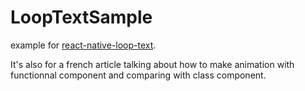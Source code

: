 # LoopTextSample

example for [react-native-loop-text](https://github.com/yelkamel/react-native-loop-text).

It's also for a french article talking about how to make animation with functionnal component and comparing with class component.


